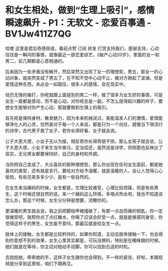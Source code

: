 # 和女生相处，做到“生理上吸引”，感情瞬速飙升 - P1：无软文 - 恋爱百事通 - BV1Jw411Z7QG

哈喽 这里是君后奇感频道，看前点赞 订阅 转发 打赏支持我们，感谢支持，心动往往是一瞬间的事情，就像最近一部恋爱综艺，《破产心动20岁》，里面的女一和男二，前几期都是心意相通的。

后来因为一些矛盾没有解开，然后突然又出现了女一的理想型，男五，那女一的心动对象，就突然变成了男五了，在不知不觉中心动不止，被对方掀起了波澜，但是爱情这种东西，未必会一如既往，很多人的感情，会在现实中。

经历无情的催打，你呢就跟上面提到的男二一样，做了很多为女生好的事情，可是女生一直都是感动，而不是心动，对你呢总是一副，不怎么提得起兴趣的样子，要想女生能够对你产生心动，那就要做到生理上的吸引。

首先呢是保持身材，散发魅力，因为本来机械说过，美能滋发人们的激情，爱情能够净化人的心灵，恰然美对于每一个人来说，都是只为一个向往，就像当下很流行的诗学，古代男子救了女子，若你长得好看，女子就会说。

公子大恩大德，小女子无以为报，相反若你长得奇貌不扬，那么女孩子就会说，公子大恩大德，小女子来生当牛做马，定当偿还，虽然说是诗学，但侧面也反映出了现实，无论男女都要保持好，自己的身材和外貌。

当你把自己变成了，大众喜欢的那种理想型，那么你出现在任何女生面前，都是她喜欢的类型，还有就是言行，要给对方给予温暖，就是温暖的人，会让人觉得心心愉悦，有些兄弟多多少少，是有一些自然的。

在女生来当姨妈的时候，女生都是，生理比较难受，心理比较烦躁，但是有些男生，这个时候还很自然的说，来一个姨妈这么矫情，多喝点热水吧，我也不知道该怎么办，那这个时候，女生分分钟是想要，流睡你的。

更温暖的男生就会说，我之前把脚指甲被撞破了，有那一点血而痛的钥匙，你一定很难受吧，我帮你点了点红糖水，你喝了应该会好受一点，就是能够感同身受，你觉得这样子的男生，女生能不爱吗，那最后就是给女生一点。

肢体上的接触，女生都是比较矜持的，如果你知道，主动去肢体接触一下，也会得到你意想不到的效果，女生心里其实都是，可玩没撩的，特别是在暧昧期的时候，她们就是在等待，你主动对她动手动脚，你可以找到合适的时机。

去抱抱她，牵牵她的手，这样子女生跟你也会得到，不一样的紧张，好啦，本期视频就分享到这里啦，咱们下期再见。

